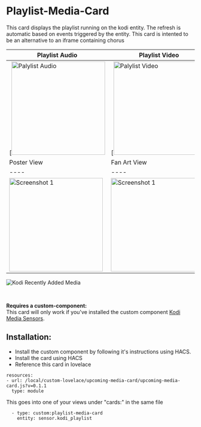 # Playlist-Media-Card

This card displays the playlist running on the kodi entity. The refresh is automatic based on events triggered by the entity. 
This card is intented to be an alternative to an iframe containing chorus


| Playlist Audio | Playlist Video
| ---- | ---- 
[<img src="https://github.com/jtbgroup/playlist-media-card/tree/master/assets/playlist_audio.png" alt="Palylist Audio" width="250"/> | [<img src="https://github.com/jtbgroup/playlist-media-card/tree/master/assets/playlist_video.png" alt="Palylist Video" width="250"/>
| Poster View | Fan Art View
| ---- | ---- 
| <img src="https://github.com/jtbgroup/playlist-media-card/tree/master/assets/playlist_audio.png" alt="Screenshot 1" width="250"> | <img src="https://i.imgur.com/noB7Hub.jpg" alt="Screenshot 1" width="250"> 


![Kodi Recently Added Media](https://github.com/jtbgroup/playlist-media-card/tree/master/assets/playlist_audio.png)

<br/>


**Requires a custom-component:**<br/>
This card will only work if you've installed the custom component [Kodi Media Sensors](https://github.com/jtbgroup/kodi-media-sensors).


## Installation:

* Install the custom component by following it's instructions using HACS.
* Install the card using HACS
* Reference this card in lovelace

```
resources:
- url: /local/custom-lovelace/upcoming-media-card/upcoming-media-card.js?v=0.1.1
  type: module
```

This goes into one of your views under "cards:" in the same file

```
  - type: custom:playlist-media-card
    entity: sensor.kodi_playlist
```